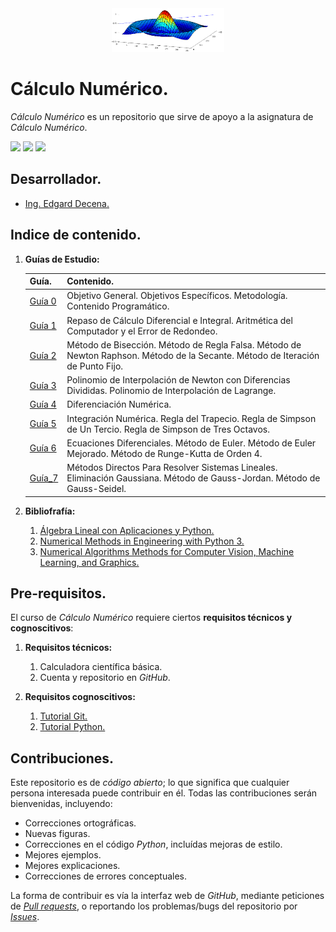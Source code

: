 <div align = "center">
    <img src = "imagenes/logo_calculo_numerico.png" width = "180" height = "70" />
</div>

# Cálculo Numérico.

*Cálculo Numérico* es un repositorio que sirve de apoyo a la asignatura de *Cálculo Numérico*.

<a href="https://nbviewer.jupyter.org/github/ejdecena/calculo_numerico/tree/master/"><img src="https://img.shields.io/badge/Visualizar-NBViewer-orange"/></a> <img src="https://img.shields.io/badge/License-MIT-green" /> <img src="https://img.shields.io/badge/Python-3.5-blue" />

## Desarrollador.

* [Ing. Edgard Decena.](mailto:edecena@gmail.com)

<a name = "indice"></a>

## Indice de contenido.

1. **Guías de Estudio:**
    
    | Guía. | Contenido. |
    | --- | --- |
    | [Guía 0](guias/1_guia_calculo_numerico.pdf) | Objetivo General. Objetivos Específicos. Metodología. Contenido Programático. |
    | [Guía 1](guias/1_guia_calculo_numerico.pdf) | Repaso de Cálculo Diferencial e Integral. Aritmética del Computador y el Error de Redondeo. |
    | [Guía 2](guias/2_guia_calculo_numerico.pdf) | Método de Bisección. Método de Regla Falsa. Método de Newton Raphson. Método de la Secante. Método de Iteración de Punto Fijo. |
    | [Guía 3](guias/3_guia_calculo_numerico.pdf) | Polinomio de Interpolación de Newton con Diferencias Divididas. Polinomio de Interpolación de Lagrange. |
    | [Guía 4](guias/4_guia_calculo_numerico.pdf) | Diferenciación Numérica. |
    | [Guía 5](guias/5_guia_calculo_numerico.pdf) | Integración Numérica. Regla del Trapecio. Regla de Simpson de Un Tercio. Regla de Simpson de Tres Octavos. |
    | [Guía 6](guias/6_guia_calculo_numerico.pdf) | Ecuaciones Diferenciales. Método de Euler. Método de Euler Mejorado. Método de Runge-Kutta de Orden 4. |
    | [Guía_7](guias/7_guia_calculo_numerico.pdf) | Métodos Directos Para Resolver Sistemas Lineales. Eliminación Gaussiana. Método de Gauss-Jordan. Método de Gauss-Seidel. |
    
1. **Bibliofrafía:**
    1. [Álgebra Lineal con Aplicaciones y Python.](libros/Libro_Algebra_Lineal_con_Aplicaciones_Python.pdf)
    1. [Numerical Methods in Engineering with Python 3.](libros/Libro_Jaan_Kiusalaas_2013_Numerical_Methods_in_Engineering_Python_3ed.pdf)
    1. [Numerical Algorithms Methods for Computer Vision, Machine Learning, and Graphics.](libros/Libro_Numerical_Algorithms_Methods_for_Machine_Learning.pdf)

## Pre-requisitos.

El curso de *Cálculo Numérico* requiere ciertos **requisitos técnicos y cognoscitivos**:

1. **Requisitos técnicos:**
    1. Calculadora científica básica.
    1. Cuenta y repositorio en *GitHub*.

1. **Requisitos cognoscitivos:**
    1. [Tutorial Git.](https://github.com/ejdecena/tutorial_git)
    1. [Tutorial Python.](https://github.com/ejdecena/tutorial_python)

## Contribuciones.

Este repositorio es de *código abierto*; lo que significa que cualquier persona interesada puede contribuir en él. Todas las contribuciones serán bienvenidas, incluyendo:

* Correcciones ortográficas.
* Nuevas figuras.
* Correcciones en el código *Python*, incluídas mejoras de estilo.
* Mejores ejemplos.
* Mejores explicaciones. 
* Correcciones de errores conceptuales.

La forma de contribuir es vía la interfaz web de *GitHub*, mediante peticiones de [*Pull requests*](https://github.com/ejdecena/calculo_numerico/pulls), o reportando los problemas/bugs del repositorio por [*Issues*](https://github.com/ejdecena/calculo_numerico/issues).